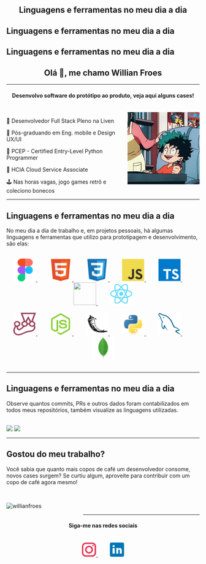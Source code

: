 
<h2 align='center'><b>Linguagens e ferramentas no meu dia a dia</b></h2>

<h2><b>Linguagens e ferramentas no meu dia a dia</b></h2>

<h2><b>Linguagens e ferramentas no meu dia a dia</b></h2>

<h2 align='center' border='none' border='0'><b>Olá 👋, me chamo Willian Froes</b></h2>
<hr />

<div>
    <h4 align='center'><b>Desenvolvo software do protótipo ao produto, veja aqui alguns cases!</b></h4>
    <br />
    <img align='right' width='188px' height='188px' src='src/img/profile.gif' />
    <div align="left">
        <p>🔭 Desenvolvedor Full Stack Pleno na Liven</p>
        <p>📕 Pós-graduando em Eng. mobile e Design UX/UI</p>
        <p>🏅 PCEP - Certified Entry-Level Python Programmer</p>
        <p>🏅 HCIA Cloud Service Associate</p>
        <p>🕹️ Nas horas vagas, jogo games retrô e coleciono bonecos</p>
    </div>
</div>
<hr />
<div>
    <h2><b>Linguagens e ferramentas no meu dia a dia</b></h2>
    <p>No meu dia a dia de trabalho e, em projetos pessoais, há algumas linguagens e ferramentas que utilizo para prototipagem e desenvolvimento, são elas:</p>
    <br />
    <div align='center'>
        <a href='https://www.figma.com/'>
            <img height='59px' width='59px' src="https://raw.githubusercontent.com/devicons/devicon/master/icons/figma/figma-original.svg" />
        </a>
        &nbsp;
        &nbsp;
        &nbsp;
        &nbsp;
        <a href='https://developer.mozilla.org/en-US/docs/Web/HTML'>
            <img height='59px' width='59px' src="https://raw.githubusercontent.com/devicons/devicon/master/icons/html5/html5-original.svg" />
        </a>
        &nbsp;
        &nbsp;
        &nbsp;
        &nbsp;
        <a href='https://developer.mozilla.org/pt-BR/docs/Web/CSS'>
            <img height='59px' width='59px' src="https://raw.githubusercontent.com/devicons/devicon/master/icons/css3/css3-original.svg" />
        </a>
        &nbsp;
        &nbsp;
        &nbsp;
        &nbsp;
        <a href='https://developer.mozilla.org/pt-BR/docs/Web/JavaScript'>
            <img height='59px' width='59px' src="https://raw.githubusercontent.com/devicons/devicon/master/icons/javascript/javascript-original.svg" />
        </a>
        &nbsp;
        &nbsp;
        &nbsp;
        &nbsp;
        <a href='https://www.typescriptlang.org/'>
            <img height='59px' width='59px' src="https://raw.githubusercontent.com/devicons/devicon/master/icons/typescript/typescript-original.svg" />
        </a>
        &nbsp;
        &nbsp;
        &nbsp;
        &nbsp;
        <a href='https://reactnative.dev/'>
            <img height='59px' width='59px' src="https://seeklogo.com/images/R/react-native-logo-221C671C70-seeklogo.com.png" />
        </a>
        &nbsp;
        &nbsp;
        &nbsp;
        &nbsp;
        <a href='https://reactjs.org/'>
            <img height='59px' width='59px' src="https://raw.githubusercontent.com/devicons/devicon/master/icons/react/react-original.svg" />
        </a>
    </div>
    <br />
    <div align='center'>
        <a href='https://jestjs.io/'>
            <img height='59px' width='59px' src="https://raw.githubusercontent.com/devicons/devicon/master/icons/jest/jest-plain.svg" />
        </a>
        &nbsp;
        &nbsp;
        &nbsp;
        &nbsp;
        <a href='https://nodejs.org/'>
            <img height='59px' width='59px' src="https://raw.githubusercontent.com/devicons/devicon/master/icons/nodejs/nodejs-original.svg" />
        </a>
        &nbsp;
        &nbsp;
        &nbsp;
        &nbsp;
        <a href='https://flask.palletsprojects.com/en/2.2.x/'>
            <img height='59px' width='59px' src="https://raw.githubusercontent.com/devicons/devicon/master/icons/flask/flask-original.svg" />
        </a>
        &nbsp;
        &nbsp;
        &nbsp;
        &nbsp;
        <a href='https://www.python.org/'>
            <img height='59px' width='59px' src="https://raw.githubusercontent.com/devicons/devicon/master/icons/python/python-original.svg" />
        </a>
        &nbsp;
        &nbsp;
        &nbsp;
        &nbsp;
        <a href='https://www.mysql.com/'>
            <img height='59px' width='59px' src="https://raw.githubusercontent.com/devicons/devicon/master/icons/mysql/mysql-original.svg" />
        </a>
        &nbsp;
        &nbsp;
        &nbsp;
        &nbsp;
        <a href='https://www.mongodb.com/'>
            <img height='59px' width='59px' src="https://raw.githubusercontent.com/devicons/devicon/master/icons/mongodb/mongodb-original.svg" />
        </a>
    </div>
    <br />
</div>
<hr />
<div>
<h2><b>Linguagens e ferramentas no meu dia a dia</b></h2>
    <p>Observe quantos commits, PRs e outros dados foram contabilizados em todos meus repositórios, também visualize as linguagens utilizadas.</p>
    <br />
    <div>
        <img width='60%' src="https://github-readme-stats.vercel.app/api?username=willian-froes&show_icons=true&count_private=true&hide_border=false&locale=pt-br&border_color=6F6E76&title_color=B63339&icon_color=B63339&text_color=c9d1d9&bg_color=00000000" /> 
        <img align='top' width='38%' src="https://github-readme-stats.vercel.app/api/top-langs/?username=willian-froes&layout=compact&hide_border=false&locale=pt-br&border_color=6F6E76&title_color=B63339&text_color=B63339&bg_color=00000000" />
    </div>
</div>
<hr />
<div>
    <h2><b>Gostou do meu trabalho?</b></h2>
    <p>Você sabia que quanto mais copos de café um desenvolvedor consome, novos cases surgem? Se curtiu algum, aproveite para contribuir com um copo de café agora mesmo!</p>
    <br />
    <p><a href="https://www.buymeacoffee.com/willianfroes"> <img align="left" src="https://cdn.buymeacoffee.com/buttons/v2/default-yellow.png" height="48" width="200" alt="willianfroes" /></a></p>
    <br />
</div>
<hr />
<div>
    <h4 align='center'><b>Siga-me nas redes sociais</b></h4>
    <br />
    <div align='center'>
        <a href="https://www.instagram.com/willian.froes/">
            <img height='37px' width='37px' src="src/img/instagram_icon.png" />
        </a>
        &nbsp;
        &nbsp;
        &nbsp;
        &nbsp;
        <a href="https://www.linkedin.com/in/willian-froes/">
            <img height='37px' width='37px' src="src/img/linkedin_icon.png" />
        </a>
    </div>
</div>
